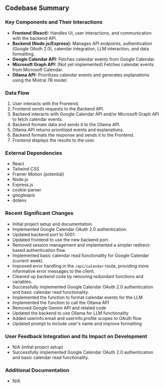 ## Codebase Summary

### Key Components and Their Interactions
- **Frontend (React):** Handles UI, user interactions, and communication with the backend API.
- **Backend (Node.js/Express):** Manages API endpoints, authentication (Google OAuth 2.0), calendar integration, LLM interaction, and data formatting.
- **Google Calendar API:** Fetches calendar events from Google Calendar.
- **Microsoft Graph API:** (Not yet implemented) Fetches calendar events from Microsoft Calendar.
- **Ollama API:** Prioritizes calendar events and generates explanations using the Mistral 7B model.

### Data Flow
1. User interacts with the Frontend.
2. Frontend sends requests to the Backend API.
3. Backend interacts with Google Calendar API and/or Microsoft Graph API to fetch calendar events.
4. Backend formats data and sends it to the Ollama API.
5. Ollama API returns prioritized events and explanations.
6. Backend formats the response and sends it to the Frontend.
7. Frontend displays the results to the user.

### External Dependencies
- React
- Tailwind CSS
- Framer Motion (potential)
- Node.js
- Express.js
- cookie-parser
- googleapis
- dotenv

### Recent Significant Changes
- Initial project setup and documentation.
- Implemented Google Calendar OAuth 2.0 authentication.
- Updated backend port to 5001.
- Updated frontend to use the new backend port.
- Removed session management and implemented a simpler redirect-based authentication flow.
- Implemented basic calendar read functionality for Google Calendar (current week).
- Improved error handling in the `/api/calendar` route, providing more informative error messages to the client.
- Cleaned up backend code by removing redundant functions and variables.
- Successfully implemented Google Calendar OAuth 2.0 authentication and basic calendar read functionality.
- Implemented the function to format calendar events for the LLM
- Implemented the function to call the Ollama API
- Removed Google Gemini API and related code
- Updated the backend to use Ollama for LLM functionality
- Added userinfo.email and userinfo.profile scopes to OAuth flow
- Updated prompt to include user's name and improve formatting

### User Feedback Integration and Its Impact on Development
- N/A (initial project setup)
- Successfully implemented Google Calendar OAuth 2.0 authentication and basic calendar read functionality.

### Additional Documentation
- N/A
